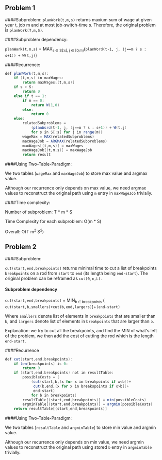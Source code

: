 ## Problem 1

####Subproblem:
 `planWork(t,m,s)` returns maxium sum of wage at given year t, job m and at most job-switch-time s. Therefore, the original problem is `planWork(T,m,S)`.

####Subproblem dependency:

`planWork(t,m,s)` = MAX<sub>s ∈ S[:s], j ∈ [0,m)</sub>(`planWord(t-1, j, (j==m ? s : s+1)) + W(t,j)`) 

####Recurrence: 

```java
def planWork(t,m,s):
	if (t,m,s) in maxWages:
		return maxWages[(t,m,s)]
	if s > S:
		return 0
	else if t == 1:
		if m == 0: 
			return W(1,0)
		else:
			return 0
	else:
		relatedSubproblems = 
        	(planWord(t-1, j, (j==m ? s : s+1)) + W(t,j)
        	for s in S[:s] for j in range(m))
		wageMax = MAX(relatedSubproblems)
        maxWageJob = ARGMAX(relatedSubproblems)
        maxWages[(t,m,s)] = maxWages
        maxWageJob[(t,m,s)] = maxWageJob
        return result
```

####Using Two-Table-Paradigm:

​We two tables (`wageMax` and `maxWageJob`) to store max value and argmax value. 

Although our recurrence only depends on max value, we need argmax values to reconstruct the original path using `m` entry in `maxWageJob` trivially. 

####Time complexity: 

​Number of subproblem: T \* m \* S

Time Complexity for each subproblem: O(m * S)

Overall: O(T m<sup>2</sup> S<sup>2</sup>)

## Problem 2

####Subproblem:

`cut(start,end,breakpoints)` returns minimal time to cut a list of breakpoints `breakpoints` on a rod from `start` to `end` (its length being `end-start`). The original problem can be reframed as `cut(0,n,L)`.

#### Subproblem dependency

`cut(start,end,breakpoints)` = MIN<sub>b ∈ breakpoints</sub> (
`cut(start,b,smallers)+cut(b,end,largers)`)+`(end-start)`

Where `smallers` denote list of elements in `breakpoints` that are smaller than `b`, and `largers` denote list of elements in `breakpoints` that are larger than `b`. 

Explanation: we try to cut all the breakpoints, and find the MIN of what's left of the problem, we then add the cost of cutting the rod which is the length `end-start`.

####Recurrence
```java
def cut(start,end,breakpoints):
	if len(breakpoints) is 0:
		return 0
	if (start,end,breakpoints) not in resultTable:
		possibleCosts = (
			(cut(start,b,[x for x in breakpoints if x<b])+
			 cut(b,end,[x for x in breakspoints if x>b])+
			 end-start)
			for b in breakpoints)
		resultTable[(start,end,breakpoints)] = min(possibleCosts)
		argminTable[(start,end,breakpoints)] = argmin(possibleCosts)
	return resultTable[(start,end,breakpoints)] 
```
####Using Two-Table-Paradigm:

​We two tables (`resultTable` and `argminTable`) to store min value and argmin value. 

Although our recurrence only depends on min value, we need argmin values to reconstruct the original path using stored `b` entry in `argminTable` trivially. 














